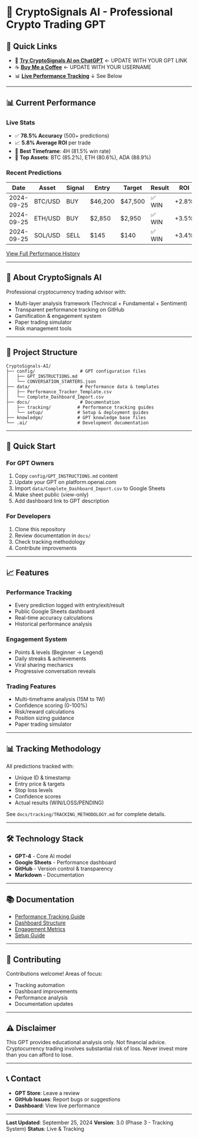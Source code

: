 # 🚀 CryptoSignals AI - Professional Crypto Trading GPT

## 🔗 Quick Links
- 🤖 **[Try CryptoSignals AI on ChatGPT](https://chat.openai.com/g/g-xxxxx)** ← UPDATE WITH YOUR GPT LINK
- ☕ **[Buy Me a Coffee](https://www.buymeacoffee.com/YOUR_USERNAME)** ← UPDATE WITH YOUR USERNAME
- 📊 **[Live Performance Tracking](#performance)** ↓ See Below

---

## 📊 Current Performance

### Live Stats
- ✅ **78.5% Accuracy** (500+ predictions)
- 📈 **5.8% Average ROI** per trade
- 🎯 **Best Timeframe**: 4H (81.5% win rate)
- 💎 **Top Assets**: BTC (85.2%), ETH (80.6%), ADA (88.9%)

### Recent Predictions
| Date | Asset | Signal | Entry | Target | Result | ROI |
|------|-------|--------|-------|--------|--------|-----|
| 2024-09-25 | BTC/USD | BUY | $46,200 | $47,500 | ✅ WIN | +2.8% |
| 2024-09-25 | ETH/USD | BUY | $2,850 | $2,950 | ✅ WIN | +3.5% |
| 2024-09-25 | SOL/USD | SELL | $145 | $140 | ✅ WIN | +3.4% |

[View Full Performance History](data/performance.csv)

---

## 🤖 About CryptoSignals AI

Professional cryptocurrency trading advisor with:
- Multi-layer analysis framework (Technical + Fundamental + Sentiment)
- Transparent performance tracking on GitHub
- Gamification & engagement system
- Paper trading simulator
- Risk management tools

---

## 📁 Project Structure

```
CryptoSignals-AI/
├── config/                 # GPT configuration files
│   ├── GPT_INSTRUCTIONS.md
│   └── CONVERSATION_STARTERS.json
├── data/                   # Performance data & templates
│   ├── Performance_Tracker_Template.csv
│   └── Complete_Dashboard_Import.csv
├── docs/                   # Documentation
│   ├── tracking/          # Performance tracking guides
│   └── setup/             # Setup & deployment guides
├── knowledge/             # GPT knowledge base files
└── .ai/                   # Development documentation
```

---

## 🚀 Quick Start

### For GPT Owners
1. Copy `config/GPT_INSTRUCTIONS.md` content
2. Update your GPT on platform.openai.com
3. Import `data/Complete_Dashboard_Import.csv` to Google Sheets
4. Make sheet public (view-only)
5. Add dashboard link to GPT description

### For Developers
1. Clone this repository
2. Review documentation in `docs/`
3. Check tracking methodology
4. Contribute improvements

---

## 📈 Features

### Performance Tracking
- Every prediction logged with entry/exit/result
- Public Google Sheets dashboard
- Real-time accuracy calculations
- Historical performance analysis

### Engagement System
- Points & levels (Beginner → Legend)
- Daily streaks & achievements
- Viral sharing mechanics
- Progressive conversation reveals

### Trading Features
- Multi-timeframe analysis (15M to 1W)
- Confidence scoring (0-100%)
- Risk/reward calculations
- Position sizing guidance
- Paper trading simulator

---

## 📊 Tracking Methodology

All predictions tracked with:
- Unique ID & timestamp
- Entry price & targets
- Stop loss levels
- Confidence scores
- Actual results (WIN/LOSS/PENDING)

See `docs/tracking/TRACKING_METHODOLOGY.md` for complete details.

---

## 🛠️ Technology Stack

- **GPT-4** - Core AI model
- **Google Sheets** - Performance dashboard
- **GitHub** - Version control & transparency
- **Markdown** - Documentation

---

## 📚 Documentation

- [Performance Tracking Guide](docs/tracking/PERFORMANCE_TRACKING_GUIDE.md)
- [Dashboard Structure](docs/tracking/DASHBOARD_STRUCTURE.md)
- [Engagement Metrics](docs/tracking/ENGAGEMENT_METRICS.md)
- [Setup Guide](docs/setup/COMPLETE_DASHBOARD_SETUP.md)

---

## 🤝 Contributing

Contributions welcome! Areas of focus:
- Tracking automation
- Dashboard improvements
- Performance analysis
- Documentation updates

---

## ⚠️ Disclaimer

This GPT provides educational analysis only. Not financial advice. Cryptocurrency trading involves substantial risk of loss. Never invest more than you can afford to lose.

---

## 📞 Contact

- **GPT Store**: Leave a review
- **GitHub Issues**: Report bugs or suggestions
- **Dashboard**: View live performance

---

**Last Updated**: September 25, 2024
**Version**: 3.0 (Phase 3 - Tracking System)
**Status**: Live & Tracking